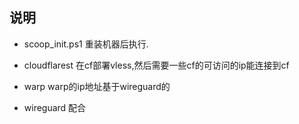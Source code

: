 ## 说明

- scoop_init.ps1  重装机器后执行.

- cloudflarest  在cf部署vless,然后需要一些cf的可访问的ip能连接到cf

- warp  warp的ip地址基于wireguard的

- wireguard 配合